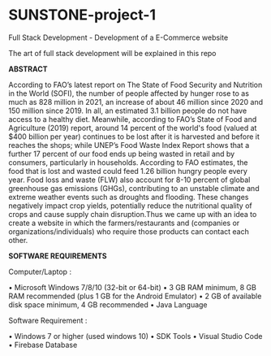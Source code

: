 # SUNSTONE-project-1
Full Stack Development - Development of a E-Commerce website 

The art of full stack development will be explained in this repo


**ABSTRACT**

According to FAO’s latest report on The State of Food Security and Nutrition in the World (SOFI), the number of people affected by hunger rose
to as much as 828 million in 2021, an increase of about 46 million since 2020 and 150 million since 2019. In all, an estimated 3.1 billion people do
not have access to a healthy diet. Meanwhile, according to FAO’s State of Food and Agriculture (2019) report, around 14 percent of the world's food (valued at $400 billion per year) continues to be lost after it is harvested and before it reaches the shops; while UNEP’s Food Waste Index Report shows that a further 17
percent of our food ends up being wasted in retail and by consumers, particularly in households. According to FAO estimates, the food that is lost
and wasted could feed 1.26 billion hungry people every year. Food loss and waste (FLW) also account for 8-10 percent of global greenhouse gas
emissions (GHGs), contributing to an unstable climate and extreme weather events such as droughts and flooding. These changes negatively
impact crop yields, potentially reduce the nutritional quality of crops and cause supply chain disruption.Thus we came up with an idea to create a website in which the farmers/restaurants and (companies or organizations/individuals) who require those products can contact each other.


**SOFTWARE REQUIREMENTS**
 
 Computer/Laptop :
 
 • Microsoft Windows 7/8/10 (32-bit or 64-bit)
 • 3 GB RAM minimum, 8 GB RAM recommended (plus 1 GB for the Android Emulator)
 • 2 GB of available disk space minimum, 4 GB recommended
 • Java Language
 
 
Software Requirement :

 • Windows 7 or higher (used windows 10)
 • SDK Tools
 • Visual Studio Code
 • Firebase Database
 
